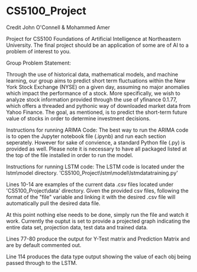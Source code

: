 # CS5100_Project
Credit John O'Connell & Mohammed Amer

Project for CS5100 Foundations of Artificial Intelligence at Northeastern University. The final project should be an application of some are of AI to a problem of interest to you.

Group Problem Statement:

Through the use of historical data, mathematical models, and machine learning, our group aims to predict short term fluctuations within the New York Stock Exchange (NYSE) on a given day, assuming no major anomalies which impact the performance of a stock. More specifically, we wish to analyze stock information provided through the use of yfinance 0.1.77, which offers a threaded and pythonic way of downloaded market data from Yahoo Finance. The goal, as mentioned, is to predict the short-term future value of stocks in order to determine investment decisions.

Instructions for running ARIMA Code: The best way to run the ARIMA code is to open the Jupyter notebook file (.ipynb) and run each section seperately. However for sake of convience, a standard Python file (.py) is provided as well. Please note it is necessary to have all packaged listed at the top of the file installed in order to run the model.

Instructions for running LSTM code: The LSTM code is located under the lstm\model directory. 'CS5100_Project\lstm\model\lstmdatatraining.py'

Lines 10-14 are examples of the current data .csv files located under 'CS5100_Project\data' directory. Given the provided csv files, following the format of the "file" variable and linking it with the desired .csv file will automatically pull the desired data file.

At this point nothing else needs to be done, simply run the file and watch it work. Currently the ouptut is set to provide a projected graph indicating the entire data set, projection data, test data and trained data.

Lines 77-80 produce the output for Y-Test matrix and Prediction Matrix and are by default commented out.

Line 114 produces the data type output showing the value of each obj being passed through to the LSTM.
